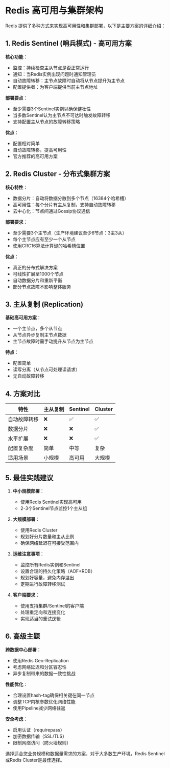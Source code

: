 # Redis 高可用与集群架构

Redis 提供了多种方式来实现高可用性和集群部署，以下是主要方案的详细介绍：

## 1. Redis Sentinel (哨兵模式) - 高可用方案

**核心功能**：

- 监控：持续检查主从节点是否正常运行
- 通知：当Redis实例出现问题时通知管理员
- 自动故障转移：主节点故障时自动将从节点提升为主节点
- 配置提供者：为客户端提供当前主节点地址

**部署要点**：

- 至少需要3个Sentinel实例以确保健壮性
- 当多数Sentinel认为主节点不可达时触发故障转移
- 支持配置主从节点的故障转移策略

**优点**：

- 配置相对简单
- 自动故障转移，提高可用性
- 官方推荐的高可用方案

## 2. Redis Cluster - 分布式集群方案

**核心特性**：

- 数据分片：自动将数据分散到多个节点（16384个哈希槽）
- 高可用性：每个分片有主从复制，支持自动故障转移
- 去中心化：节点间通过Gossip协议通信

**部署要求**：

- 至少需要3个主节点（生产环境建议至少6节点：3主3从）
- 每个主节点应有至少一个从节点
- 使用CRC16算法计算键的哈希槽位置

**优点**：

- 真正的分布式解决方案
- 可线性扩展至1000个节点
- 自动数据分片和重新平衡
- 部分节点故障不影响整体服务

## 3. 主从复制 (Replication)

**基础高可用方案**：

- 一个主节点，多个从节点
- 从节点异步复制主节点数据
- 主节点故障时需手动提升从节点为主节点

**特点**：

- 配置简单
- 读写分离（从节点可处理读请求）
- 无自动故障转移

## 4. 方案对比

| 特性         | 主从复制 | Sentinel | Cluster |
| ------------ | -------- | -------- | ------- |
| 自动故障转移 | ❌        | ✅        | ✅       |
| 数据分片     | ❌        | ❌        | ✅       |
| 水平扩展     | ❌        | ❌        | ✅       |
| 配置复杂度   | 简单     | 中等     | 复杂    |
| 适用场景     | 小规模   | 高可用   | 大规模  |

## 5. 最佳实践建议

1. **中小规模部署**：
   - 使用Redis Sentinel实现高可用
   - 2-3个Sentinel节点监控1个主从组

2. **大规模部署**：
   - 使用Redis Cluster
   - 规划好分片数量和主从比例
   - 确保网络延迟在可接受范围内

3. **运维注意事项**：
   - 监控所有Redis实例和Sentinel
   - 设置合理的持久化策略（AOF+RDB）
   - 规划好容量，避免内存溢出
   - 定期进行故障转移测试

4. **客户端要求**：
   - 使用支持集群/Sentinel的客户端
   - 处理重定向和连接变化
   - 实现适当的重试逻辑

## 6. 高级主题

**跨数据中心部署**：

- 使用Redis Geo-Replication
- 考虑网络延迟和分区容忍性
- 异步复制带来的数据一致性挑战

**性能优化**：

- 合理设置hash-tag确保相关键在同一节点
- 调整TCP内核参数优化网络性能
- 使用Pipeline减少网络往返

**安全考虑**：

- 启用认证（requirepass）
- 加密数据传输（SSL/TLS）
- 限制网络访问（防火墙规则）

选择适合您业务规模和数据量需求的方案，对于大多数生产环境，Redis Sentinel或Redis Cluster是最佳选择。